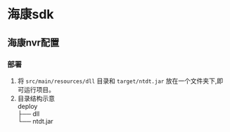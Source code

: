 # 海康sdk
## 海康nvr配置
### 部署
1. 将 `src/main/resources/dll` 目录和 `target/ntdt.jar` 放在一个文件夹下,即可运行项目。
2. 目录结构示意  
deploy              
   ├── dll           
   └── ntdt.jar